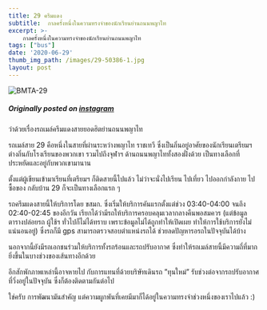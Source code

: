 ```yaml
---
title: 29 ครีมแดง
subtitle:  กาลครั้งหนึ่งในความทรงจำของนักเรียนย่านถนนพญาไท
excerpt: >- 
    กาลครั้งหนึ่งในความทรงจำของนักเรียนย่านถนนพญาไท
tags: ["bus"]
date: '2020-06-29'
thumb_img_path: /images/29-50386-1.jpg
layout: post
---
```


![BMTA-29](/images/29-50386-1.jpg)

##### Originally posted on [instagram](https://www.instagram.com/p/CB-6PGBpS4Y_zgW4mY_awfMbdn1LcdL9fg-Gns0/)

ว่าด้วยเรื่องรถเมล์ครีมแดงสายยอดฮิตย่านถนนพญาไท

รถเมล์สาย 29 คือหนึ่งในสายที่ผ่านระหว่างพญาไท ราชเทวี ซึ่งเป็นถิ่นอยู่อาศัยของนักเรียนเตรียมฯ ต่างถิ่นกับโรงเรียนของพวกเขา รวมไปถึงจุฬาฯ ด้านถนนพญาไททั้งสองฝั่งด้วย เป็นทางเลือกที่ประหยัดและอยู่กับพวกเขามานาน

ตั้งแต่ผู้เขียนเข้ามาเรียนที่เตรียมฯ ก็ติดสายนี้ไปแล้ว ไม่ว่าจะนั่งไปเรียน ไปเที่ยว ไปออกกำลังกาย ไปซื้อของ กลับบ้าน 29 ก็จะเป็นทางเลือกแรก ๆ

รถครีมแดงสายนี้ให้บริการโดย ขสมก. ซึ่งเริ่มให้บริการคันแรกตั้งแต่ช่วง 03:40-04:00 จนถึง 02:40-02:45 ของอีกวัน เรียกได้ว่ามีรถให้บริการครอบคลุมเวลากลางคืนพอสมควร (แต่ข้อมูลตารางปล่อยรถ ผู้ใช้ฯ ทั่วไปก็ไม่ได้ทราบ เพราะข้อมูลไม่ได้ถูกทำให้เปิดเผย ทำให้การใช้บริการยังไม่แน่นอนอยู่) ซึ่งรถก็มี gps สามารถตรวจสอบตำแหน่งรถได้ ช่วยลดปัญหารอรถในปัจจุบันได้บ้าง

นอกจากนี้ยังมีรถเอกชนร่วมให้บริการทั้งรถร้อนและรถปรับอากาศ ซึ่งทำให้รถเมล์สายนี้มีความถี่ที่มากยิ่งขึ้นในบางช่วงของเส้นทางอีกด้วย

อีกสักพักภาพเหล่านี้อาจหายไป กับการแทนที่ด้วยบริษัทเดินรถ ”ทุนใหม่” รับช่วงต่อจากรถปรับอากาศที่วิ่งอยู่ในปัจจุบัน ซึ่งก็ต้องติดตามกันต่อไป

ใช่ครับ การพัฒนามันสำคัญ แต่ความผูกพันที่เคยมีมาก็ได้อยู่ในความทรงจำช่วงหนึ่งของเราไปแล้ว :)





